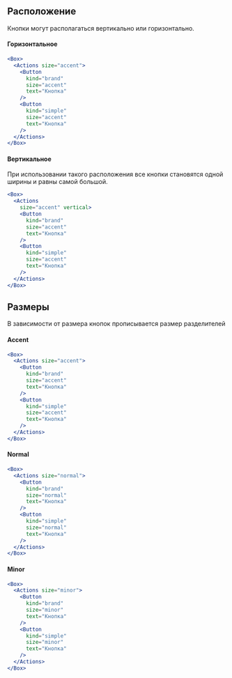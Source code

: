 ## Расположение
Кнопки могут располагаться вертикально или горизонтально.

#### Горизонтальное
```jsx
<Box>
  <Actions size="accent">
    <Button
      kind="brand"
      size="accent"
      text="Кнопка"
    />
    <Button
      kind="simple"
      size="accent"
      text="Кнопка"
    />
  </Actions>
</Box>
```

#### Вертикальное
При использовании такого расположения все кнопки становятся одной ширины и равны самой большой.

```jsx
<Box>
  <Actions
    size="accent" vertical>
    <Button
      kind="brand"
      size="accent"
      text="Кнопка"
    />
    <Button
      kind="simple"
      size="accent"
      text="Кнопка"
    />
  </Actions>
</Box>
```


## Размеры
В зависимости от размера кнопок прописывается размер разделителей

#### Accent
```jsx
<Box>
  <Actions size="accent">
    <Button
      kind="brand"
      size="accent"
      text="Кнопка"
    />
    <Button
      kind="simple"
      size="accent"
      text="Кнопка"
    />
  </Actions>
</Box>
```

#### Normal
```jsx
<Box>
  <Actions size="normal">
    <Button
      kind="brand"
      size="normal"
      text="Кнопка"
    />
    <Button
      kind="simple"
      size="normal"
      text="Кнопка"
    />
  </Actions>
</Box>
```

#### Minor
```jsx
<Box>
  <Actions size="minor">
    <Button
      kind="brand"
      size="minor"
      text="Кнопка"
    />
    <Button
      kind="simple"
      size="minor"
      text="Кнопка"
    />
  </Actions>
</Box>
```
